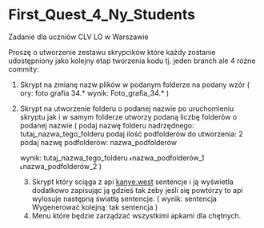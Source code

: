# First_Quest_4_Ny_Students
Zadanie dla uczniów CLV LO  w Warszawie

Proszę o utworzenie zestawu skrypcików które każdy zostanie udostępniony jako kolejny etap tworzenia kodu tj. jeden branch ale 4 różne commity:
1. Skrypt na zmianę nazw plików w podanym folderze na podany wzór
    (
     ory: foto grafia 34.* wynik: Foto_grafia_34.*
     )
   
3. Skrypt na utworzenie folderu o podanej nazwie po uruchomieniu skryptu jak i w samym folderze utworzy podaną liczbę folderów o podanej nazwie
    (
   podaj nazwę folderu nadrzędnego: tutaj_nazwa_tego_folderu 
   podaj ilość podfolderów do utworzenia: 2
   podaj nazwę podfolderów: nazwa_podfolderów
   
   wynik: tutaj_nazwa_tego_folderu
           ˫nazwa_podfolderów_1
           ˪nazwa_podfolderów_2
   )

   3. Skrypt który sciąga z api [kanye.west](https://kanye.rest/) sentencje i ją wyświetla dodatkowo zapisując ją gdzieś tak żeby jeśli się powtórzy to api wylosuje następną światłą sentencje.
    (
      wynik:
      sentencja
      Wygenerować kolejną: tak
      sentencja
      )
   4. Menu które będzie zarządzać wszystkimi apkami dla chętnych.
